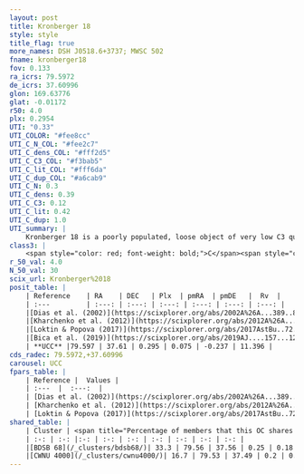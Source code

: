 ```yaml
---
layout: post
title: Kronberger 18
style: style
title_flag: true
more_names: DSH J0518.6+3737; MWSC 502
fname: kronberger18
fov: 0.133
ra_icrs: 79.5972
de_icrs: 37.60996
glon: 169.63776
glat: -0.01172
r50: 4.0
plx: 0.2954
UTI: "0.33"
UTI_COLOR: "#fee8cc"
UTI_C_N_COL: "#fee2c7"
UTI_C_dens_COL: "#fff2d5"
UTI_C_C3_COL: "#f3bab5"
UTI_C_lit_COL: "#fff6da"
UTI_C_dup_COL: "#a6cab9"
UTI_C_N: 0.3
UTI_C_dens: 0.39
UTI_C_C3: 0.12
UTI_C_lit: 0.42
UTI_C_dup: 1.0
UTI_summary: |
    Kronberger 18 is a poorly populated, loose object of very low C3 quality. It is poorly studied in the literature, with no articles listed in the last 6 years. This object shares a moderate percentage of members with 2 later reported entries.
class3: |
    <span style="color: red; font-weight: bold;">C</span><span style="color: purple; font-weight: bold;">D</span>
r_50_val: 4.0
N_50_val: 30
scix_url: Kronberger%2018
posit_table: |
    | Reference    | RA    | DEC   | Plx  | pmRA  | pmDE   |  Rv  |
    | :---         | :---: | :---: | :---: | :---: | :---: | :---: |
    |[Dias et al. (2002)](https://scixplorer.org/abs/2002A%26A...389..871D) | 79.65 | 37.625 | -- | -1.55 | -5.74 | -- |
    |[Kharchenko et al. (2012)](https://scixplorer.org/abs/2012A%26A...543A.156K) | 79.672 | 37.63 | -- | -4.29 | -6.7 | -- |
    |[Loktin & Popova (2017)](https://scixplorer.org/abs/2017AstBu..72..257L) | 79.65 | 37.625 | -- | -1.183 | -2.076 | -- |
    |[Bica et al. (2019)](https://scixplorer.org/abs/2019AJ....157...12B) | 79.651 | 37.619 | -- | -- | -- | -- |
    | **UCC** |79.597 | 37.61 | 0.295 | 0.075 | -0.237 | 11.396 | 
cds_radec: 79.5972,+37.60996
carousel: UCC
fpars_table: |
    | Reference |  Values |
    | :---  |  :---:  |
    | [Dias et al. (2002)](https://scixplorer.org/abs/2002A%26A...389..871D) | `E(B-V)=1.29, Dist=3250.0, Age=8.0` |
    | [Kharchenko et al. (2012)](https://scixplorer.org/abs/2012A%26A...543A.156K) | `e_bv=0.7, distance=2700, log_age=7.25` |
    | [Loktin & Popova (2017)](https://scixplorer.org/abs/2017AstBu..72..257L) | `E(B-V)=0.376, Dmod=12.096, logt=8.71` |
shared_table: |
    | Cluster | <span title="Percentage of members that this OC shares with the ones listed">%</span>   | RA   | DEC   | Plx   | pmRA  | pmDE  | Rv | UTI |
    | :-: | :-: |:-: | :-: | :-: | :-: | :-: | :-: | :-: |
    |[BDSB 68](/_clusters/bdsb68/)| 33.3 | 79.56 | 37.56 | 0.25 | 0.18 | -0.42 | -0.14 |0.09 |
    |[CWNU 4000](/_clusters/cwnu4000/)| 16.7 | 79.53 | 37.49 | 0.2 | 0.2 | -0.37 | -9.66 |0.04 |
---
```

